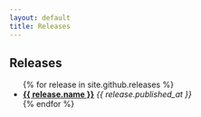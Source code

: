 ```yaml
---
layout: default
title: Releases
---
```


## Releases

<ul>
{% for release in site.github.releases %}
    <li><a href="{{ release.html_url }}"><strong>{{ release.name }}</strong></a> <em>{{ release.published_at }}</em> </li>
{% endfor %}
</ul>